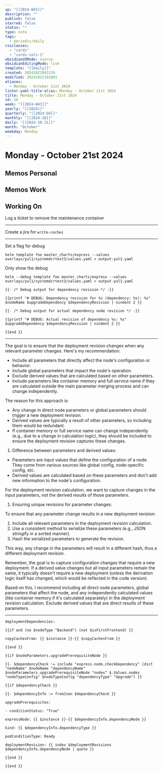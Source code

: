 ```yaml
---
up: "[[2024-W43]]"
description: ""
publish: false
starred: false
status: ""
type: note
tags:
  - periodic/daily
cssclasses:
  - "cards"
  - "cards-cols-1"
obsidianUIMode: source
obsidianEditingMode: live
template: "[[Daily]]"
created: 20241021093139
modified: 20241022101001
aliases:
  - Monday - October 21st 2024
linter-yaml-title-alias: Monday - October 21st 2024
title: Monday - October 21st 2024
id: 10
week: "[[2024-W43]]"
yearly: "[[2024]]"
quarterly: "[[2024-Q4]]"
monthly: "[[2024-10]]"
daily: "[[2024-10-21]]"
month: "October"
weekday: Monday
---
```


# Monday - October 21st 2024

## Memos Personal

## Memos Work

## Working On

Log a ticket to remove the maintenance container

---

Create a jira for `write-caches`

---

Set a flag for debug

```
helm template foo master_charts/express --values overlays/yul1/systemdcrtest3/values.yaml > output-yul1.yaml
```

Only show the debug

```
helm --debug template foo master_charts/express --values overlays/yul1/systemdcrtest3/values.yaml > output-yul1.yaml
```

```
{{- /* Debug output for dependency revision */ -}}

{{printf "# DEBUG: Dependency revision for %s (dependency: %s): %s" $nodeName $upgradeDependency $dependencyRevision | nindent 2 }}

{{- /* Debug output for actual dependency node revision */ -}}

{{printf "# DEBUG: Actual revision of dependency %s: %s" $upgradeDependency $dependencyRevision | nindent 2 }}

{{end }}
```


---

The goal is to ensure that the deployment revision changes when any relevant parameter changes. Here's my recommendation:

- Include all parameters that directly affect the node's configuration or behavior.
- Include global parameters that impact the node's operation.
- Exclude derived values that are calculated based on other parameters.
- Include parameters like container memory and full service name if they are calculated outside the main parameter merging process and can change independently.

The reason for this approach is:
- Any change in direct node parameters or global parameters should trigger a new deployment revision.
- Derived values are typically a result of other parameters, so including them would be redundant.
- If container memory or full service name can change independently (e.g., due to a change in calculation logic), they should be included to ensure the deployment revision captures these changes.

1. Difference between parameters and derived values:

- Parameters are input values that define the configuration of a node. They come from various sources like global config, node-specific config, etc.
- Derived values are calculated based on these parameters and don't add new information to the node's configuration.

For the deployment revision calculation, we want to capture changes in the input parameters, not the derived results of those parameters.

1. Ensuring unique revisions for parameter changes:

To ensure that any parameter change results in a new deployment revision:

1. Include all relevant parameters in the deployment revision calculation.
2. Use a consistent method to serialize these parameters (e.g., JSON stringify in a sorted manner).
3. Hash the serialized parameters to generate the revision.

This way, any change in the parameters will result in a different hash, thus a different deployment revision.

Remember, the goal is to capture configuration changes that require a new deployment. If a derived value changes but all input parameters remain the same, it typically doesn't require a new deployment (unless the derivation logic itself has changed, which would be reflected in the code version).

Based on this, I recommend including all direct node parameters, global parameters that affect the node, and any independently calculated values (like container memory if it's calculated separately) in the deployment revision calculation. Exclude derived values that are direct results of these parameters.


---


```
deploymentDependencies:

{{if and (ne $nodeType "Backend") (not $isFirstFrontend) }}

copyCachesFrom: {{ $instance }}-{{ $copyCachesFrom }}

{{end }}

{{if $nodeParameters.upgradePrerequisiteNode }}

{{- $dependencyCheck := include "express.node.checkDependency" (dict "nodeName" $nodeName "dependencyName" $nodeParameters.upgradePrerequisiteNode "nodes" $.Values.nodes "nodeTypeConfig" $nodeTypeConfig "dependencyType" "Upgrade") }}

{{if $dependencyCheck }}

{{- $dependencyInfo := fromJson $dependencyCheck }}

upgradePrerequisites:

- conditionStatus: "True"

expressNode: {{ $instance }}-{{ $dependencyInfo.dependencyNode }}

kind: {{ $dependencyInfo.dependencyType }}

podConditionType: Ready

deploymentRevision: {{ index $deploymentRevisions $dependencyInfo.dependencyNode | quote }}

{{end }}

{{end }}
```

